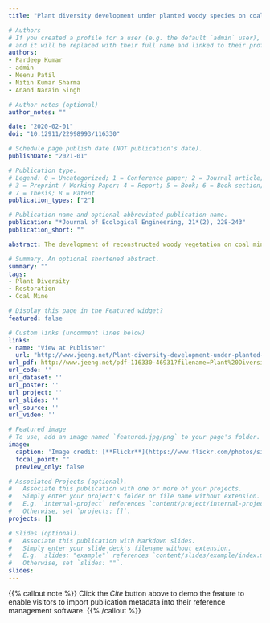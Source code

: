 ```yaml
---
title: "Plant diversity development under planted woody species on coal mine spoil in a dry tropical environment, India: A case study"

# Authors
# If you created a profile for a user (e.g. the default `admin` user), write the username (folder name) here 
# and it will be replaced with their full name and linked to their profile.
authors:
- Pardeep Kumar
- admin
- Meenu Patil
- Nitin Kumar Sharma
- Anand Narain Singh

# Author notes (optional)
author_notes: ""

date: "2020-02-01"
doi: "10.12911/22998993/116330"

# Schedule page publish date (NOT publication's date).
publishDate: "2021-01"

# Publication type.
# Legend: 0 = Uncategorized; 1 = Conference paper; 2 = Journal article;
# 3 = Preprint / Working Paper; 4 = Report; 5 = Book; 6 = Book section;
# 7 = Thesis; 8 = Patent
publication_types: ["2"]

# Publication name and optional abbreviated publication name.
publication: "*Journal of Ecological Engineering, 21*(2), 228-243"
publication_short: ""

abstract: The development of reconstructed woody vegetation on coal mine dumps during the trajectory of reclamation is explicitly investigated rehabilitation technique. However, limited information is available about the composition of herbaceous species during ecosystem re-development on mine dumps. The present study attempted to assess the composition of herbaceous vegetation beneath plantation stands of four native woody species on coal mine spoil in a dry tropical environment. After a thorough survey of the study site, total of 44 species of herbaceous plants belonging to 14 families were recorded. Among the recorded plant families, the Poaceae contributed the highest number of species (18) across all ages of all plantation stands. Biodiversity parameter such as species richness exhibited an increasing trend with age under plantation stand of T. grandis only, while the rest of the plantations showed a decreasing trend. In terms of similarity index, plantation stand of A. procera and T. grandis were closer to each other while A. lebbeck and D. strictus were farthest apart. Highest IVI was however recorded in the seedling of A. lebbeck under the planted stand of A. lebbeck while lowest of Rungia repens (2.85) under A. procera stands at 17th - year age. In conclusion, plantation age, dominant tree species, and species specificity has a significant impact on the development of herbaceous vegetation beneath plantation stand of four native woody species.

# Summary. An optional shortened abstract.
summary: ""
tags:
- Plant Diversity
- Restoration
- Coal Mine

# Display this page in the Featured widget?
featured: false

# Custom links (uncomment lines below)
links:
- name: "View at Publisher"
  url: "http://www.jeeng.net/Plant-diversity-development-under-planted-woody-species-on-coal-mine-spoil-in-a-dry,116330,0,2.html"
url_pdf: http://www.jeeng.net/pdf-116330-46931?filename=Plant%20Diversity.pdf
url_code: ''
url_dataset: ''
url_poster: ''
url_project: ''
url_slides: ''
url_source: ''
url_video: ''

# Featured image
# To use, add an image named `featured.jpg/png` to your page's folder. 
image:
  caption: 'Image credit: [**Flickr**](https://www.flickr.com/photos/sierraclub/5614958114)' 
  focal_point: ""
  preview_only: false

# Associated Projects (optional).
#   Associate this publication with one or more of your projects.
#   Simply enter your project's folder or file name without extension.
#   E.g. `internal-project` references `content/project/internal-project/index.md`.
#   Otherwise, set `projects: []`.
projects: []

# Slides (optional).
#   Associate this publication with Markdown slides.
#   Simply enter your slide deck's filename without extension.
#   E.g. `slides: "example"` references `content/slides/example/index.md`.
#   Otherwise, set `slides: ""`.
slides:
---
```


{{% callout note %}}
Click the *Cite* button above to demo the feature to enable visitors to import publication metadata into their reference management software.
{{% /callout %}}
